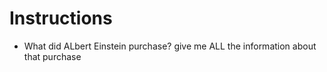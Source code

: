 # Instructions

- What did ALbert Einstein purchase? give me ALL the information about that purchase
